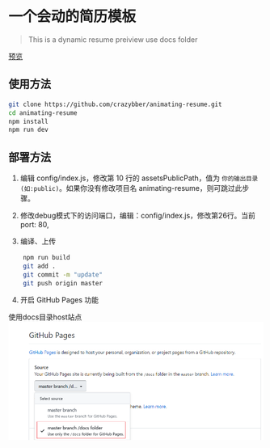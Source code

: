 # 一个会动的简历模板

> This is a dynamic resume preiview use docs folder

[预览](https://crazybber.github.io/animating-resume)

## 使用方法

``` bash
git clone https://github.com/crazybber/animating-resume.git
cd animating-resume
npm install
npm run dev
```

## 部署方法

1. 编辑 config/index.js，修改第 10 行的 assetsPublicPath，值为 `你的输出目录(如:public)`。如果你没有修改项目名 animating-resume，则可跳过此步骤。

1. 修改debug模式下的访问端口，编辑：config/index.js，修改第26行。当前port: 80,

3. 编译、上传

```bash
    npm run build
    git add .
    git commit -m "update"
    git push origin master
```

4. 开启 GitHub Pages 功能

使用docs目录host站点
![use-docs-for-gitpages](./use-docs-for-gitpages.png)